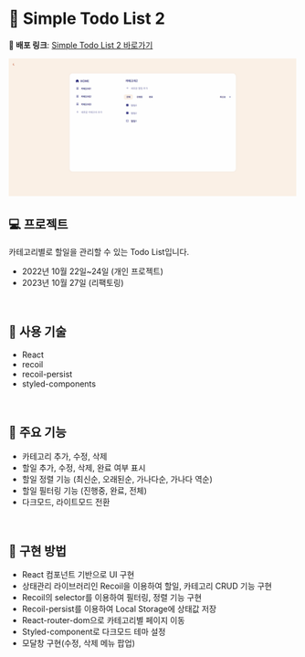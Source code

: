 # 📖 Simple Todo List 2

**🚀 배포 링크**: [Simple Todo List 2 바로가기](https://rigood.github.io/simple-todo-list-2)

<img src="preview.gif"/>

<br>

## 💻 프로젝트

카테고리별로 할일을 관리할 수 있는 Todo List입니다.

- 2022년 10월 22일~24일 (개인 프로젝트)
- 2023년 10월 27일 (리팩토링)

<br>

## 🔧 사용 기술

- React
- recoil
- recoil-persist
- styled-components

<br>

## 📌 주요 기능

- 카테고리 추가, 수정, 삭제
- 할일 추가, 수정, 삭제, 완료 여부 표시
- 할일 정렬 기능 (최신순, 오래된순, 가나다순, 가나다 역순)
- 할일 필터링 기능 (진행중, 완료, 전체)
- 다크모드, 라이트모드 전환

<br>

## 🔨 구현 방법

- React 컴포넌트 기반으로 UI 구현
- 상태관리 라이브러리인 Recoil을 이용하여 할일, 카테고리 CRUD 기능 구현
- Recoil의 selector를 이용하여 필터링, 정렬 기능 구현
- Recoil-persist를 이용하여 Local Storage에 상태값 저장
- React-router-dom으로 카테고리별 페이지 이동
- Styled-component로 다크모드 테마 설정
- 모달창 구현(수정, 삭제 메뉴 팝업)
